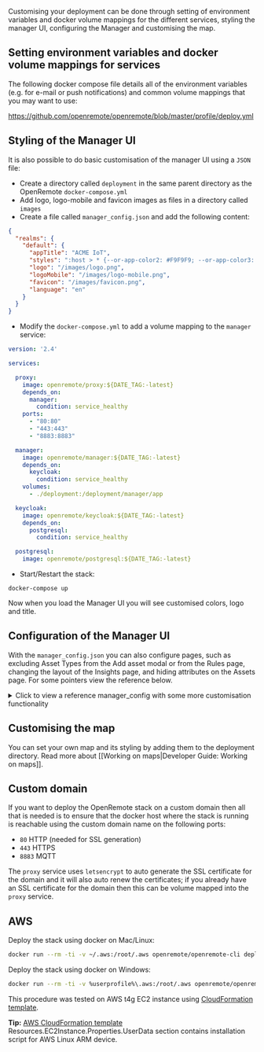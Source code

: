 Customising your deployment can be done through setting of environment variables and docker volume mappings for the different services, styling the manager UI, configuring the Manager and customising the map.

## Setting environment variables and docker volume mappings for services

The following docker compose file details all of the environment variables (e.g. for e-mail or push notifications) and common volume mappings that you may want to use:

https://github.com/openremote/openremote/blob/master/profile/deploy.yml

## Styling of the Manager UI
It is also possible to do basic customisation of the manager UI using a `JSON` file:

- Create a directory called `deployment` in the same parent directory as the OpenRemote `docker-compose.yml`
- Add logo, logo-mobile and favicon images as files in a directory called `images`
- Create a file called `manager_config.json` and add the following content:

```json
{
  "realms": {
    "default": {
      "appTitle": "ACME IoT",
      "styles": ":host > * {--or-app-color2: #F9F9F9; --or-app-color3: #22211f; --or-app-color4: #1b5630; --or-app-color5: #CCCCCC;}",
      "logo": "/images/logo.png",
      "logoMobile": "/images/logo-mobile.png",
      "favicon": "/images/favicon.png",
      "language": "en"
    }
  }
}
```

- Modify the `docker-compose.yml` to add a volume mapping to the `manager` service:
```yaml
version: '2.4'

services:

  proxy:
    image: openremote/proxy:${DATE_TAG:-latest}
    depends_on:
      manager:
        condition: service_healthy
    ports:
      - "80:80"
      - "443:443"
      - "8883:8883"

  manager:
    image: openremote/manager:${DATE_TAG:-latest}
    depends_on:
      keycloak:
        condition: service_healthy
    volumes:
      - ./deployment:/deployment/manager/app

  keycloak:
    image: openremote/keycloak:${DATE_TAG:-latest}
    depends_on:
      postgresql:
        condition: service_healthy

  postgresql:
    image: openremote/postgresql:${DATE_TAG:-latest}
```

- Start/Restart the stack:
```
docker-compose up
```
Now when you load the Manager UI you will see customised colors, logo and title. 

## Configuration of the Manager UI
With the `manager_config.json` you can also configure pages, such as excluding Asset Types from the Add asset modal or from the Rules page, changing the layout of the Insights page, and hiding attributes on the Assets page. For some pointers view the reference below.

<details><summary>Click to view a reference manager_config with some more customisation functionality</summary>
<p>

```json
{
  "pages": {
    "map": {
      "default": {
        "exclude": [
          "notes"
        ]
      },
      "assetTypes": {
        "WeatherAsset": {
          "exclude": [
            "location",
            "notes",
            "model",
            "manufacturer"
          ]
        }
      }
    },
    "rules": {
      "rules": {
        "controls": {
          "allowedLanguages": ["JSON", "FLOW", "GROOVY"],
          "allowedActionTargetTypes": {
            "actions": {
              "email": [
                "CUSTOM", "USER"
              ],
              "push": [
                "ASSET", "USER"
              ]
            }
          }
        },
        "descriptors": {
          "all": {
            "excludeAssets": [
              "TradfriLightAsset",
              "TradfriPlugAsset",
              "ArtnetLightAsset"
            ],
            "assets": {
              "*": {
                "excludeAttributes": [
                  "location"
                ]
              }
            }
          }
        }
      }
    },
    "insights": {
      "panels": {
        "chart": {
          "type": "chart",
          "hideOnMobile": true,
          "panelStyles": {
            "gridColumn": "1 / -1"
          }
        },
        "kpi1": {
          "type": "kpi",
          "hideOnMobile": false
        },
        "kpi2": {
          "type": "kpi",
          "hideOnMobile": false
        },
        "kpi3": {
          "type": "kpi",
          "hideOnMobile": false
        },
        "kpi4": {
          "type": "kpi",
          "hideOnMobile": false
        },
        "kpi5": {
          "type": "kpi",
          "hideOnMobile": false
        },
        "kpi6": {
          "type": "kpi",
          "hideOnMobile": false
        },
        "kpi7": {
          "type": "kpi",
          "hideOnMobile": false
        },
        "kpi8": {
          "type": "kpi",
          "hideOnMobile": false
        },
        "chart2": {
          "type": "chart",
          "hideOnMobile": true,
          "panelStyles": {
            "gridColumn": "1 / -1"
          }
        },
        "chart3": {
          "type": "chart",
          "hideOnMobile": true,
          "panelStyles": {
            "gridColumn": "1 / -1"
          }
        }
      }
    },
    "assets": {
      "tree": {
        "add": {
          "typesParent": {
            "default": {
              "exclude": [
                "TradfriLightAsset",
                "TradfriPlugAsset",
                "ArtnetLightAsset",
                "ArtnetAgent",
                "MacroAgent",
                "ControllerAgent",
                "KNXAgent",
                "ZWAgent",
                "TradfriAgent",
                "TimerAgent",
                "VelbusTcpAgent",
                "VelbusSerialAgent"
              ]
            }
          }
        }
      },
      "viewer": {
        "default": {
          "panels": {
            "attributes": {
              "type": "info",
              "attributes": {
                "exclude": ["location", "notes", "manufacturer", "model"]
              },
              "properties": {
                "include": []
              }
            }
          }
        },
        "assetTypes": {
          "WeatherAsset": {
            "panels": {
              "attributes": {
                "type": "info",
                "attributes": {
                  "exclude": ["location", "Radiation", "UVIndex", "currentWeather", "notes", "manufacturer", "model"]
                },
                "properties": {
                  "include": []
                }
              }
            }
          }
        },
        "historyConfig": {
          "table": {
            "attributeNames": {
              "optimiseTarget": {
                "columns": [
                  {
                    "header": "Optimise target",
                    "type": "prop",
                    "path": "$."
                  },
                  {
                    "header": "Timestamp",
                    "type": "timestamp"
                  }
                ]
              }
            }
          }
        }
      }
    }
  },
  "realms": {
    "default": {
      "appTitle": "ACME IoT",
      "headers": [
        "map", "assets", "rules", "insights", "language", "users", "roles", "account", "logs", "logout"
      ],
      "styles": ":host > * {--or-app-color2: #F9F9F9; --or-app-color3: #22211f; --or-app-color4: #1b5630; --or-app-color5: #CCCCCC;}",
      "logo": "/images/logo.png",
      "logoMobile": "/images/logo-mobile.png",
      "favicon": "/images/favicon.png",
      "language": "en"
    }
  }
}
```

</p>
</details>

## Customising the map
You can set your own map and its styling by adding them to the deployment directory. Read more about [[Working on maps|Developer Guide: Working on maps]].

## Custom domain
If you want to deploy the OpenRemote stack on a custom domain then all that is needed is to ensure that the docker host where the stack is running is reachable using the custom domain name on the following ports:

- `80` HTTP (needed for SSL generation)
- `443` HTTPS
- `8883` MQTT

The `proxy` service uses `letsencrypt` to auto generate the SSL certificate for the domain and it will also auto renew the certificates; if you already have an SSL certificate for the domain then this can be volume mapped into the `proxy` service.


## AWS

Deploy the stack using docker on Mac/Linux:
```bash
docker run --rm -ti -v ~/.aws:/root/.aws openremote/openremote-cli deploy --provider aws -v --dnsname test-osx.mvp.openremote.io
```
Deploy the stack using docker on Windows:
```bash
docker run --rm -ti -v %userprofile%\.aws:/root/.aws openremote/openremote-cli deploy --provider aws -v --dnsname test-win.mvp.openremote.io
```

This procedure was tested on AWS t4g EC2 instance using [CloudFormation template](https://github.com/openremote/openremote/gitlab-ci/aws-cloudformation.template.arm64.yml).

**Tip:** [AWS CloudFormation template](https://github.com/openremote/openremote/gitlab-ci/aws-cloudformation.template.arm64.yml) Resources.EC2Instance.Properties.UserData section contains installation script for AWS Linux ARM device.